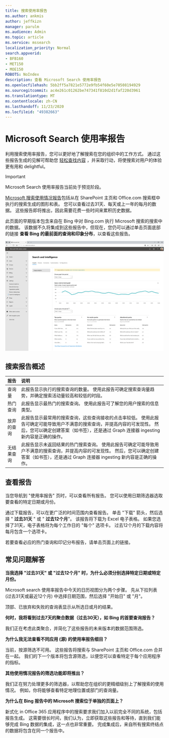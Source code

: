 ```yaml
---
title: 搜索使用率报告
ms.author: ankmis
author: jeffkizn
manager: parulm
ms.audience: Admin
ms.topic: article
ms.service: mssearch
localization_priority: Normal
search.appverid:
- BFB160
- MET150
- MOE150
ROBOTS: NoIndex
description: 查看 Microsoft Search 使用率报告
ms.openlocfilehash: 5bb2ff5a7821e5772e9fb54f60e5e70508194929
ms.sourcegitcommit: ac4e261c01262be747341f810d2d1faf220d3961
ms.translationtype: MT
ms.contentlocale: zh-CN
ms.lasthandoff: 11/23/2020
ms.locfileid: "49382663"
---
```

# <a name="microsoft-search-usage-reports"></a>Microsoft Search 使用率报告

利用搜索使用率报告，您可以更好地了解搜索在您的组织中的工作方式。 通过这些报告生成的见解可帮助您 [轻松查找内容](https://docs.microsoft.com/microsoftsearch/make-content-easy-to-find) ，并采取行动，将使搜索对用户的体验更有用和 delightful。

> [!IMPORTANT]
> Microsoft Search 使用率报告当前处于预览阶段。

[Microsoft 搜索使用情况报告](https://admin.microsoft.com/Adminportal/Home?#/MicrosoftSearch/insights)包括从在 SharePoint 主页和 Office.com 搜索框中执行的搜索生成的图形和表。 您可以查看过去31天、每天或上一年的每月的数据。 这些报告即将推出，因此需要花费一些时间来累积历史数据。

此页面的早期版本包含来自在 Bing 中对 Bing.com 执行 Microsoft 搜索的搜索中的数据。 该数据不久将集成到这些报告中，但现在，您仍可以通过单击页面底部的链接 **查看 Bing 的最前面的查询和印象分布**，以查看这些报告。

![搜索使用率报告仪表板](media/usage-reports/usage_reports_v2.png)

## <a name="overview-of-search-reports"></a>搜索报告概述

|**报告**|**说明**|
|:-----|:-----|
|查询量|此报告显示执行的搜索查询的数量。 使用此报告可确定搜索查询量趋势，并确定搜索活动量较高和较低的时段。|
|热门查询|此报告显示最热门的搜索查询。 使用此报告可了解您的用户搜索的信息类型。|
|放弃的查询|此报告显示最常用的搜索查询，这些查询接收的点击率较低。 使用此报告可确定可能导致用户不满意的搜索查询，并提高内容的可发现性。 然后，您可以确定创建答案（如书签），还是通过 Graph 连接器 ingesting 新内容是正确的操作。|
|无结果查询|此报告显示未返回结果的热门搜索查询。 使用此报告可确定可能导致用户不满意的搜索查询，并提高内容的可发现性。 然后，您可以确定创建答案（如书签），还是通过 Graph 连接器 ingesting 新内容是正确的操作。|

## <a name="viewing-reports"></a>查看报告

当您导航到 "使用率报告" 页时，可以查看所有报告。 您可以使用日期筛选器选取要查看的特定日期或月份。

通过下载报告，可以在更广泛的时间范围内查看报告。 单击 "下载" 箭头，然后选择 " **过去31天** " 或 " **过去12个月**"。 该报告将下载为 Excel 电子表格。 如果您选择了31天，电子表格将为每个工作日的 "每个" 选项卡。 过去12个月的下载内容将每月包含一个选项卡。

若要查看必应的热门查询和印记分布报告，请单击页面上的链接。

## <a name="frequently-asked-questions"></a>常见问题解答

**当我选择 "过去31天" 或 "过去12个月" 时，为什么必须分别选择特定日期或特定月份。**

Microsoft search 使用率报告中今天的日历视图分为两个步骤。 先从下拉列表 (过去31天或最近12个月) 中选择日期范围，然后选择 "开始日" 或 "月"。

顶部、已放弃和失败的查询表显示从所选日或月的结果。

**何时，我将看到过去7天的聚合数据（过去30天），如 Bing 的首要查询报告？**

我们正在考虑此类聚合，并简化了这些报告的未来版本的数据范围筛选。

**为什么我无法查看不同应用 (源) 的使用率报告细目？**

当前，按源筛选不可用。 这些报告将搜索与 SharePoint 主页和 Office.com 合并在一起。 我们的下一个版本将包含源筛选，以便您可以查看特定于每个应用程序的指标。

**其他使用情况报告的筛选功能即将推出？**

我们正在努力处理更多的筛选器，以帮助您在组织的更精细级别上了解搜索的使用情况。 例如，你将能够查看特定地理位置或部门的查询量。

**为什么在 Bing 报告中的 Microsoft 搜索位于单独的页面上？**

新式化 in Office 365 应用程序中的搜索要求我们加入以前完全不同的系统，包括报告生成。 这需要很长时间，我们认为，立即获取这些报告和等待，直到我们能够完成 Bing 数据的集成，这一点也非常重要。 完成集成后，来自所有搜索终结点的数据将包含在同一个报告中。
